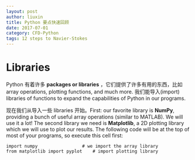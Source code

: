 ```yaml
---
layout: post
author: liuxin
title: Python 要点快速回顾
date: 2017-07-01
category: CFD-Python
tags: 12 steps to Navier-Stokes
---
```


# Libraries

Python 有着许多 **packages or libraries** ，它们提供了许多有用的东西，比如array operations, plotting functions, and much more. 我们能导入(import)  libraries of functions to expand the capabilities of Python in our programs.

现在我们从导入一些 libraries 开始。First: our favorite library is **NumPy**, providing a bunch of useful array operations (similar to MATLAB). We will use it a lot! The second library we need is **Matplotlib**, a 2D plotting library which we will use to plot our results. The following code will be at the top of most of your programs, so execute this cell first:

	import numpy                 # we import the array library
	from matplotlib import pyplot    # import plotting library